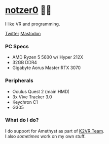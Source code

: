 # [notzer0](https://womp.gay) 🏳‍🌈
I like VR and programming.  
  
[Twitter](https://twitter.com/notzer0c)
[Mastodon](https://wetdry.world/@nz)


### PC Specs  
- AMD Ryzen 5 5600 w/ Hyper 212X  
- 32GB DDR4  
- Gigabyte Aorus Master RTX 3070

### Peripherals
- Oculus Quest 2 (main HMD)  
- 3x Vive Tracker 3.0  
- Keychron C1  
- G305  
  
### What do I do?
I do support for Amethyst as part of [K2VR Team](https://github.com/KinectToVR).  
I also *sometimes* work on my own stuff.

